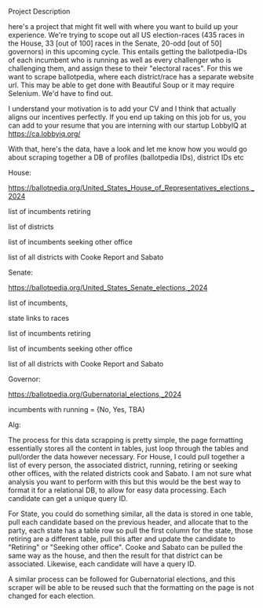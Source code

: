 Project Description

here's a project that might fit well with where you want to build up your experience.  We're trying to scope out all US election-races (435 races in the House, 33 [out of 100] races in the Senate, 20-odd [out of 50] governors) in this upcoming cycle.  This entails getting the ballotpedia-IDs of each incumbent who is running as well as every challenger who is challenging them, and assign these to their "electoral races".
For this we want to scrape ballotpedia, where each district/race has a separate website url.
This may be able to get done with Beautiful Soup or it may require Selenium. We'd have to find out.

I understand your motivation is to add your CV and I think that actually aligns our incentives perfectly.  If you end up taking on this job for us, you can add to your resume that you are interning with our startup LobbyIQ at https://ca.lobbyiq.org/
 
With that, here's the data, have a look and let me know how you would go about scraping together a DB of profiles (ballotpedia IDs), district IDs etc 

House:

https://ballotpedia.org/United_States_House_of_Representatives_elections,_2024 

list of incumbents retiring

list of districts

list of incumbents seeking other office

list of all districts with Cooke Report and Sabato

Senate:

https://ballotpedia.org/United_States_Senate_elections,_2024 

list of incumbents, 

state links to races

list of incumbents retiring

list of incumbents seeking other office

list of all districts with Cooke Report and Sabato

Governor:

https://ballotpedia.org/Gubernatorial_elections,_2024 

incumbents with running = {No, Yes, TBA}

Alg:

The process for this data scrapping is pretty simple, the page formatting essentially stores all the content in tables, just loop through the tables and pull/order the data however necessary. For House, I could pull together a list of every person, the associated district, running, retiring or seeking other offices, with the related districts cook and Sabato. I am not sure what analysis you want to perform with this but this would be the best way to format it for a relational DB, to allow for easy data processing. Each candidate can get a unique query ID.

For State, you could do something similar, all the data is stored in one table, pull each candidate based on the previous header, and allocate that to the party, each state has a table row so pull the first column for the state, those retiring are a different table, pull this after and update the candidate to "Retiring" or "Seeking other office". Cooke and Sabato can be pulled the same way as the house, and then the result for that district can be associated. Likewise, each candidate will have a query ID.

A similar process can be followed for Gubernatorial elections, and this scraper will be able to be reused such that the formatting on the page is not changed for each election.

